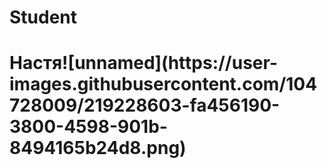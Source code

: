 <h1>Student</h1>
<h1>Настя![unnamed](https://user-images.githubusercontent.com/104728009/219228603-fa456190-3800-4598-901b-8494165b24d8.png)
</h1>
